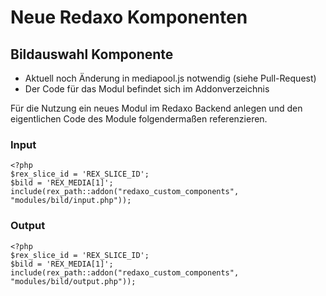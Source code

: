 # Neue Redaxo Komponenten

## Bildauswahl Komponente
 - Aktuell noch Änderung in mediapool.js notwendig (siehe Pull-Request)
 - Der Code für das Modul befindet sich im Addonverzeichnis 

Für die Nutzung ein neues Modul im Redaxo Backend anlegen und den eigentlichen Code des Module folgendermaßen referenzieren. 

### Input

    <?php
    $rex_slice_id = 'REX_SLICE_ID';
    $bild = 'REX_MEDIA[1]';
    include(rex_path::addon("redaxo_custom_components", "modules/bild/input.php"));

### Output

    <?php
    $rex_slice_id = 'REX_SLICE_ID';
    $bild = 'REX_MEDIA[1]';
    include(rex_path::addon("redaxo_custom_components", "modules/bild/output.php"));
